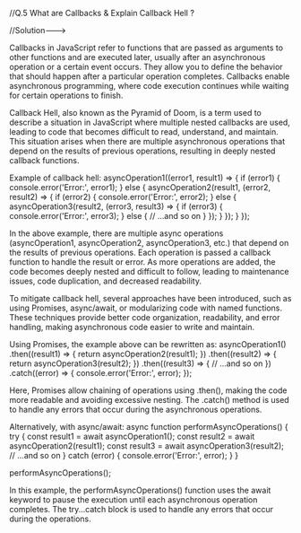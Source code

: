 //Q.5 What are Callbacks & Explain Callback Hell ?

//Solution--->

Callbacks in JavaScript refer to functions that are passed as arguments to other functions and are executed later, usually after an asynchronous operation or a certain event occurs. They allow you to define the behavior that should happen after a particular operation completes. Callbacks enable asynchronous programming, where code execution continues while waiting for certain operations to finish.

Callback Hell, also known as the Pyramid of Doom, is a term used to describe a situation in JavaScript where multiple nested callbacks are used, leading to code that becomes difficult to read, understand, and maintain. This situation arises when there are multiple asynchronous operations that depend on the results of previous operations, resulting in deeply nested callback functions.

Example of callback hell:
asyncOperation1((error1, result1) => {
  if (error1) {
    console.error('Error:', error1);
  } else {
    asyncOperation2(result1, (error2, result2) => {
      if (error2) {
        console.error('Error:', error2);
      } else {
        asyncOperation3(result2, (error3, result3) => {
          if (error3) {
            console.error('Error:', error3);
          } else {
            // ...and so on
          }
        });
      }
    });
  }
});

In the above example, there are multiple async operations (asyncOperation1, asyncOperation2, asyncOperation3, etc.) that depend on the results of previous operations. Each operation is passed a callback function to handle the result or error. As more operations are added, the code becomes deeply nested and difficult to follow, leading to maintenance issues, code duplication, and decreased readability.

To mitigate callback hell, several approaches have been introduced, such as using Promises, async/await, or modularizing code with named functions. These techniques provide better code organization, readability, and error handling, making asynchronous code easier to write and maintain.

Using Promises, the example above can be rewritten as:
asyncOperation1()
  .then((result1) => {
    return asyncOperation2(result1);
  })
  .then((result2) => {
    return asyncOperation3(result2);
  })
  .then((result3) => {
    // ...and so on
  })
  .catch((error) => {
    console.error('Error:', error);
  });

Here, Promises allow chaining of operations using .then(), making the code more readable and avoiding excessive nesting. The .catch() method is used to handle any errors that occur during the asynchronous operations.

Alternatively, with async/await:
async function performAsyncOperations() {
  try {
    const result1 = await asyncOperation1();
    const result2 = await asyncOperation2(result1);
    const result3 = await asyncOperation3(result2);
    // ...and so on
  } catch (error) {
    console.error('Error:', error);
  }
}

performAsyncOperations();

In this example, the performAsyncOperations() function uses the await keyword to pause the execution until each asynchronous operation completes. The try...catch block is used to handle any errors that occur during the operations.